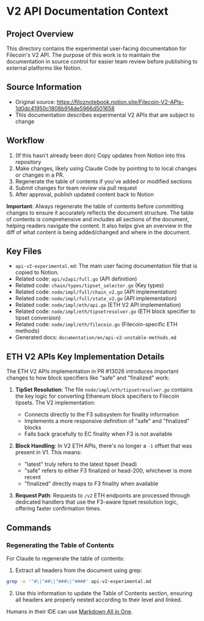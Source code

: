 # V2 API Documentation Context

## Project Overview
This directory contains the experimental user-facing documentation for Filecoin's V2 API. The purpose of this work is to maintain the documentation in source control for easier team review before publishing to external platforms like Notion.

## Source Information
- Original source: https://filoznotebook.notion.site/Filecoin-V2-APIs-1d0dc41950c1808b914de5966d501658
- This documentation describes experimental V2 APIs that are subject to change

## Workflow
1. (If this hasn't already been don) Copy updates from Notion into this repository
2. Make changes, likely using Claude Code by pointing to to local changes or changes in a PR.
2. Regenerate the table of contents if you've added or modified sections
3. Submit changes for team review via pull request
4. After approval, publish updated content back to Notion

**Important**: Always regenerate the table of contents before committing changes to ensure it accurately reflects the document structure. The table of contents is comprehensive and includes all sections of the document, helping readers navigate the content.  It also helps give an overview in the diff of what content is being added/changed and where in the document.  

## Key Files
- `api-v2-experimental.md`: The main user facing documentation file that is copied to Notion.
- Related code: `api/v2api/full.go` (API definition)
- Related code: `chain/types/tipset_selector.go` (Key types)
- Related code: `node/impl/full/chain_v2.go` (API implementation)
- Related code: `node/impl/full/state_v2.go` (API implementation)
- Related code: `node/impl/eth/api.go` (ETH V2 API implementation)
- Related code: `node/impl/eth/tipsetresolver.go` (ETH block specifier to tipset conversion)
- Related code: `node/impl/eth/filecoin.go` (Filecoin-specific ETH methods)
- Generated docs: `documentation/en/api-v2-unstable-methods.md`

## ETH V2 APIs Key Implementation Details

The ETH V2 APIs implementation in PR #13026 introduces important changes to how block specifiers like "safe" and "finalized" work:

1. **TipSet Resolution**: The file `node/impl/eth/tipsetresolver.go` contains the key logic for converting Ethereum block specifiers to Filecoin tipsets. The V2 implementation:
   - Connects directly to the F3 subsystem for finality information
   - Implements a more responsive definition of "safe" and "finalized" blocks
   - Falls back gracefully to EC finality when F3 is not available

2. **Block Handling**: In V2 ETH APIs, there's no longer a `-1` offset that was present in V1. This means:
   - "latest" truly refers to the latest tipset (head)
   - "safe" refers to either F3 finalized or head-200, whichever is more recent
   - "finalized" directly maps to F3 finality when available

3. **Request Path**: Requests to `/v2` ETH endpoints are processed through dedicated handlers that use the F3-aware tipset resolution logic, offering faster confirmation times.

## Commands

### Regenerating the Table of Contents
For Claude to regenerate the table of contents:
1. Extract all headers from the document using grep:
```bash
grep -n '^#\|^##\|^###\|^####' api-v2-experimental.md
```
2. Use this information to update the Table of Contents section, ensuring all headers are properly nested according to their level and linked.

Humans in their IDE can use [Markdown All in One](https://marketplace.visualstudio.com/items?itemName=yzhang.markdown-all-in-one).
